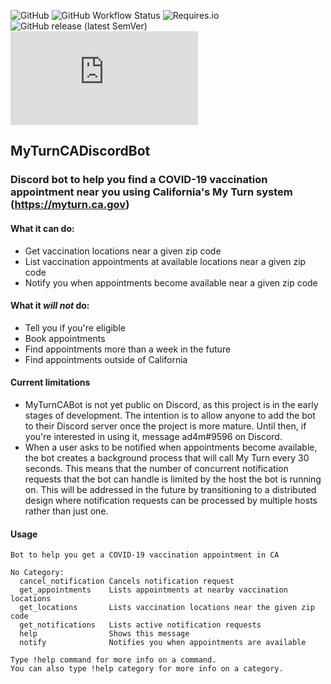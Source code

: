 ![GitHub](https://img.shields.io/github/license/adamjenkins1/MyTurnCADiscordBot) 
![GitHub Workflow Status](https://img.shields.io/github/workflow/status/adamjenkins1/MyTurnCADiscordBot/Docker%20Build%20and%20Push%20on%20push)
![Requires.io](https://img.shields.io/requires/github/adamjenkins1/MyTurnCADiscordBot)
![GitHub release (latest SemVer)](https://img.shields.io/github/v/release/adamjenkins1/MyTurnCADiscordBot?sort=semver)
![Discord Bot status](https://img.shields.io/badge/dynamic/json?logo=discord&label=MyTurnCABot&query=%24.members[%3F(%40.username%20%3D%3D%20%22MyTurnCABot%22)].status&url=https%3A%2F%2Fdiscord.com%2Fapi%2Fguilds%2F815762834013028353%2Fwidget.json)

## MyTurnCADiscordBot
### Discord bot to help you find a COVID-19 vaccination appointment near you using California's My Turn system (https://myturn.ca.gov)

#### What it can do: 
  * Get vaccination locations near a given zip code
  * List vaccination appointments at available locations near a given zip code
  * Notify you when appointments become available near a given zip code 
#### What it *will not* do: 
  * Tell you if you're eligible
  * Book appointments 
  * Find appointments more than a week in the future
  * Find appointments outside of California

#### Current limitations
  * MyTurnCABot is not yet public on Discord, as this project is in the early stages of development. The intention is to allow anyone to add the bot to their Discord server once the project is more mature. Until then, if you're interested in using it, message ad4m#9596 on Discord.
  * When a user asks to be notified when appointments become available, the bot creates a background process that will call My Turn every 30 seconds. This means that the number of concurrent notification requests that the bot can handle is limited by the host the bot is running on. This will be addressed in the future by transitioning to a distributed design where notification requests can be processed by multiple hosts rather than just one.  

#### Usage
```
Bot to help you get a COVID-19 vaccination appointment in CA

No Category:
  cancel_notification Cancels notification request
  get_appointments    Lists appointments at nearby vaccination locations
  get_locations       Lists vaccination locations near the given zip code
  get_notifications   Lists active notification requests
  help                Shows this message
  notify              Notifies you when appointments are available

Type !help command for more info on a command.
You can also type !help category for more info on a category.
```
